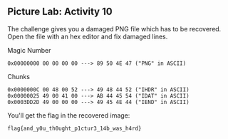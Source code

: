 ## Picture Lab: Activity 10

The challenge gives you a damaged PNG file which has to be recovered. Open the file with an hex editor and fix damaged lines.

Magic Number
```
0x00000000 00 00 00 00 ---> 89 50 4E 47 ("PNG" in ASCII)
```

Chunks
```
0x0000000C 00 48 00 52 ---> 49 48 44 52 ("IHDR" in ASCII)
0x00000025 49 00 41 00 ---> AB 44 45 54 ("IDAT" in ASCII)
0x0003DD2D 49 00 00 00 ---> 49 45 4E 44 ("IEND" in ASCII)
```

You'll get the flag in the recovered image:

```
flag{and_y0u_th0ught_p1ctur3_14b_was_h4rd}
```
